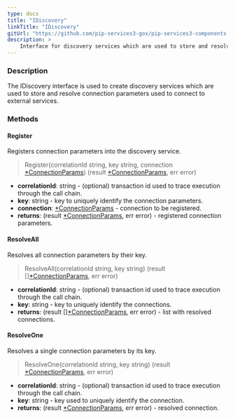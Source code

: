 ```yaml
---
type: docs
title: "IDiscovery"
linkTitle: "IDiscovery"
gitUrl: "https://github.com/pip-services3-gox/pip-services3-components-gox"
description: >
    Interface for discovery services which are used to store and resolve connection parameters to connect to external services.
---
```


### Description

The IDiscovery interface is used to create discovery services which are used to store and resolve connection parameters used to connect to external services.

### Methods

#### Register
Registers connection parameters into the discovery service.

> Register(correlationId string, key string, connection [*ConnectionParams](../connection_params)) (result [*ConnectionParams](../connection_params), err error)

- **correlationId**: string - (optional) transaction id used to trace execution through the call chain.
- **key**: string - key to uniquely identify the connection parameters.
- **connection**: [*ConnectionParams](../connection_params) - connection to be registered.
- **returns**: (result [*ConnectionParams](../connection_params), err error) - registered connection parameters.


#### ResolveAll
Resolves all connection parameters by their key.

> ResolveAll(correlationId string, key string) (result [][*ConnectionParams](../connection_params), err error)

- **correlationId**: string - (optional) transaction id used to trace execution through the call chain.
- **key**: string - key to uniquely identify the connections.
- **returns**: (result [][*ConnectionParams](../connection_params), err error) - list with resolved connections.


#### ResolveOne
Resolves a single connection parameters by its key.

> ResolveOne(correlationId string, key string) (result [*ConnectionParams](../connection_params), err error)

- **correlationId**: string - (optional) transaction id used to trace execution through the call chain.
- **key**: string - key used to uniquely identify the connection.
- **returns**: (result [*ConnectionParams](../connection_params), err error) - resolved connection.
